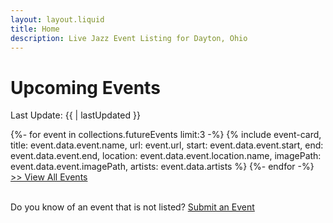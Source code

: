 ```yaml
---
layout: layout.liquid
title: Home
description: Live Jazz Event Listing for Dayton, Ohio
---
```


# Upcoming Events

Last Update: {{ | lastUpdated }}

<section class="events-list">
	{%- for event in collections.futureEvents limit:3 -%}
		{% include event-card,
			title: event.data.event.name,
			url: event.url,
			start: event.data.event.start,
			end: event.data.event.end,
			location: event.data.event.location.name,
			imagePath: event.data.event.imagePath,
			artists: event.data.artists
		%}
	{%- endfor -%}
</section>

<div class="align-right">
	<a href="/events">>> View All Events</a>
</div>

<br>

Do you know of an event that is not listed?
<a href="/submit" class="btn btn-inline">Submit an Event</a>


